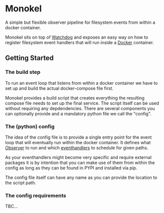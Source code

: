 # Monokel
A simple but flexible observer pipeline for filesystem events from within a docker container.

Monokel sits on top of [Watchdog](https://pythonhosted.org/watchdog/) and exposes an easy way on how to register filesystem event handlers that will run inside a [Docker](https://www.docker.com/) container.

## Getting Started

### The build step
To run an event loop that listens from within a docker container we have to set up and build the actual docker-compose file first.

Monokel provides a build script that creates everything the resulting compose file needs to set up the final service. The script itself can be used without requiring any depdendencies. There are several components you can optionally provide and a mandatory python file we call the "config".

### The (python) config
The idea of the config file is to provide a single entry point for the event loop that will eventually run within the docker container. It defines what [Observer](https://pythonhosted.org/watchdog/api.html#module-watchdog.observers) to run and which [eventhandlers](https://pythonhosted.org/watchdog/api.html#module-watchdog.events) to schedule for given paths. 

As your eventhandlers might become very specific and require external packages it is by intention that you can make use of them from within the config as long as they can be found in PYPI and installed via pip.

The config file itself can have any name as you can provide the location to the script path.

### The config requirements
TBC...
